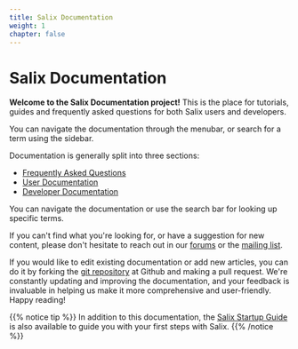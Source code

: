 ```yaml
---
title: Salix Documentation
weight: 1
chapter: false
---
```


# Salix Documentation

**Welcome to the Salix Documentation project!** This is the place for
tutorials, guides and frequently asked questions for both Salix users
and developers.

You can navigate the documentation through the menubar, or search for a
term using the sidebar.

Documentation is generally split into three sections:

* [Frequently Asked Questions](/faq)
* [User Documentation](/user)
* [Developer Documentation](/dev)

You can navigate the documentation or use the search bar for looking up
specific terms.

If you can't find what you're looking for, or have a suggestion for new
content, please don't hesitate to reach out in our
[forums](https://forum.salixos.org/) or the
[mailing list](https://salixos.org/mailinglists.html).

If you would like to edit existing documentation or add new articles, you can
do it by forking the
[git repository](https://github.com/Salix-OS/docs.salixos.org)
at Github and making
a pull request. We're constantly updating and improving the documentation, and
your feedback is invaluable in helping us make it more comprehensive and
user-friendly. Happy reading!

{{% notice tip %}}
In addition to this documentation, the
[Salix Startup Guide](https://guide.salixos.org) is also available to guide
you with your first steps with Salix.
{{% /notice %}}
